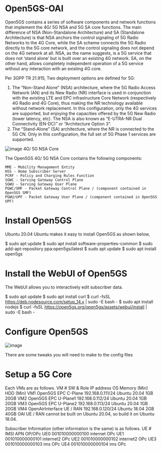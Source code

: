 # Open5GS-OAI
Open5GS contains a series of software components and network functions that implement the 4G/ 5G NSA and 5G SA core functions.
The main difference of NSA (Non-Standalone Architecture) and SA (Standalone Architecture) is that NSA anchors the control signaling of 5G Radio Networks to the 4G Core, while the SA scheme connects the 5G Radio directly to the 5G core network, and the control signaling does not depend on the 4G network at all. NSA, as the name suggests, is a 5G service that does not ‘stand alone’ but is built over an existing 4G network. SA, on the other hand, allows completely independent operation of a 5G service without any interaction with an existing 4G core.

 
Per 3GPP TR 21.915, Two deployment options are defined for 5G: 

1. The “Non-Stand Alone” (NSA) architecture, where the 5G Radio Access Network (AN) and its New Radio (NR) interface is used in conjunction with the existing LTE and EPC infrastructure Core Network (respectively 4G Radio and 4G Core), thus making the NR technology available without network replacement. In this configuration, only the 4G services are supported, but enjoying the capacities offered by the 5G New Radio (lower latency, etc). The NSA is also known as “E-UTRA-NR Dual Connectivity (EN-DC)” or “Architecture Option 3”.
2. The “Stand-Alone” (SA) architecture, where the NR is connected to the 5G CN. Only in this configuration, the full set of 5G Phase 1 services are supported. 

![image](https://user-images.githubusercontent.com/87240174/131412506-1de0a508-a656-4b20-b0d9-41a76a8ff43e.png)
4G/ 5G NSA Core

The Open5GS 4G/ 5G NSA Core contains the following components:

    MME - Mobility Management Entity
    HSS - Home Subscriber Server
    PCRF - Policy and Charging Rules Function
    SGWC - Serving Gateway Control Plane
    SGWU - Serving Gateway User Plane
    PGWC/SMF - Packet Gateway Control Plane / (component contained in Open5GS SMF)
    PGWU/UPF - Packet Gateway User Plane / (component contained in Open5GS UPF)
# Install Open5GS
Ubuntu 20.04
Ubuntu makes it easy to install Open5GS as shown below,

$ sudo apt update
$ sudo apt install software-properties-common
$ sudo add-apt-repository ppa:open5gs/latest
$ sudo apt update
$ sudo apt install open5gs

# Install the WebUI of Open5GS
The WebUI allows you to interactively edit subscriber data. 

 $ sudo apt update
 $ sudo apt install curl
 $ curl -fsSL https://deb.nodesource.com/setup_14.x | sudo -E bash -
 $ sudo apt install nodejs
 $ curl -fsSL https://open5gs.org/open5gs/assets/webui/install | sudo -E bash -
 
 
 # Configure Open5GS
 ![image](https://user-images.githubusercontent.com/87240174/131413358-46d15cf1-1302-4082-8344-a621cdcd7a4a.png)

 There are some tweaks you will need to make to the config files
# Setup a 5G Core
Each VMs are as follows.
VM # 	SW & Role 	IP address 	OS 	Memory (Min) 	HDD (Min)
VM1 	Open5GS EPC C-Plane 	192.168.0.111/24 	Ubuntu 20.04 	1GB 	20GB
VM2 	Open5GS EPC U-Plane1 	192.168.0.112/24 	Ubuntu 20.04 	1GB 	20GB
VM3 	Open5GS EPC U-Plane2 	192.168.0.113/24 	Ubuntu 20.04 	1GB 	20GB
VM4 	OpenAirInterface UE / RAN 	192.168.0.120/24 	Ubuntu 18.04 	2GB 	40GB
OAI UE / RAN cannot be built on Ubuntu 20.04, so build it on Ubuntu 18.04.

Subscriber Information (other information is the same) is as follows.
UE # 	IMSI 	APN 	OP/OPc
UE0 	001010000000100 	internet 	OPc
UE1 	001010000000101 	internet2 	OPc
UE2 	001010000000102 	internet2 	OPc
UE3 	001010000000103 	ims 	OPc
UE4 	001010000000104 	ims 	OPc
